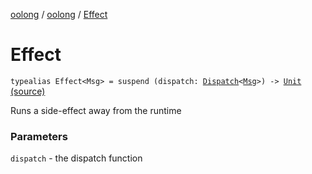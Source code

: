 [oolong](../index.md) / [oolong](index.md) / [Effect](./-effect.md)

# Effect

`typealias Effect<Msg> = suspend (dispatch: `[`Dispatch`](-dispatch.md)`<`[`Msg`](-effect.md#Msg)`>) -> `[`Unit`](https://kotlinlang.org/api/latest/jvm/stdlib/kotlin/-unit/index.html) [(source)](https://github.com/oolong-kt/oolong/tree/master/oolong/src/commonMain/kotlin/oolong/types.kt#L15)

Runs a side-effect away from the runtime

### Parameters

`dispatch` - the dispatch function